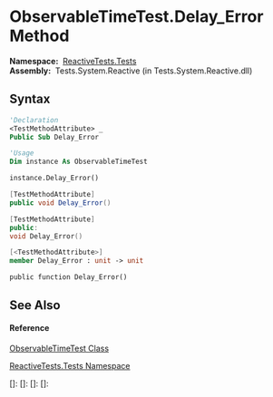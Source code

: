 # ObservableTimeTest.Delay\_Error Method

**Namespace:**  [ReactiveTests.Tests](ReactiveTests.Tests\ReactiveTests.Tests.md)  
**Assembly:**  Tests.System.Reactive (in Tests.System.Reactive.dll)

## Syntax

```vb
'Declaration
<TestMethodAttribute> _
Public Sub Delay_Error
```

```vb
'Usage
Dim instance As ObservableTimeTest

instance.Delay_Error()
```

```csharp
[TestMethodAttribute]
public void Delay_Error()
```

```c++
[TestMethodAttribute]
public:
void Delay_Error()
```

```fsharp
[<TestMethodAttribute>]
member Delay_Error : unit -> unit 
```

```jscript
public function Delay_Error()
```

## See Also

#### Reference

[ObservableTimeTest Class](ObservableTimeTest\ObservableTimeTest.md)

[ReactiveTests.Tests Namespace](ReactiveTests.Tests\ReactiveTests.Tests.md)

[]: 
[]: 
[]: 
[]: 